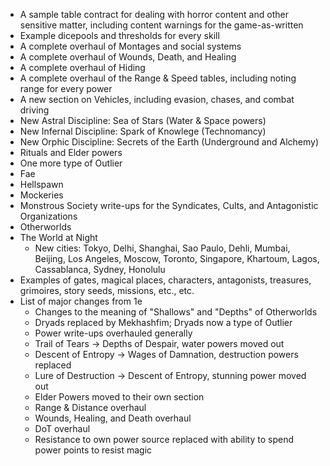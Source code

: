 
 * A sample table contract for dealing with horror content and other sensitive matter, including content warnings for the game-as-written
 * Example dicepools and thresholds for every skill
 * A complete overhaul of Montages and social systems
 * A complete overhaul of Wounds, Death, and Healing
 * A complete overhaul of Hiding
 * A complete overhaul of the Range & Speed tables, including noting range for every power
 * A new section on Vehicles, including evasion, chases, and combat driving
 * New Astral Discipline: Sea of Stars (Water & Space powers)
 * New Infernal Discipline: Spark of Knowlege (Technomancy)
 * New Orphic Discipline: Secrets of the Earth (Underground and Alchemy)
 * Rituals and Elder powers
 * One more type of Outlier
 * Fae
 * Hellspawn
 * Mockeries
 * Monstrous Society write-ups for the Syndicates, Cults, and Antagonistic Organizations
 * Otherworlds
 * The World at Night
     * New cities: Tokyo, Delhi, Shanghai, Sao Paulo, Dehli, Mumbai, Beijing, Los Angeles, Moscow, Toronto, Singapore, Khartoum, Lagos, Cassablanca, Sydney, Honolulu
 * Examples of gates, magical places, characters, antagonists, treasures, grimoires, story seeds, missions, etc., etc.
 * List of major changes from 1e
    * Changes to the meaning of "Shallows" and "Depths" of Otherworlds
    * Dryads replaced by Mekhashfim; Dryads now a type of Outlier
    * Power write-ups overhauled generally
    * Trail of Tears -> Depths of Despair, water powers moved out
    * Descent of Entropy -> Wages of Damnation, destruction powers replaced
    * Lure of Destruction -> Descent of Entropy, stunning power moved out
    * Elder Powers moved to their own section
    * Range & Distance overhaul
    * Wounds, Healing, and Death overhaul
    * DoT overhaul
    * Resistance to own power source replaced with ability to spend power points to resist magic